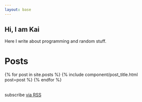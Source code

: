 ```yaml
---
layout: base
---
```

<div class="main-col" aria-label="Content">
  <h2>Hi, I am Kai</h2>
  <p>Here I write about programming and random stuff.</p>

  <h1 class="title has-text-centered">Posts</h1>
  <table class="table">
  {% for post in site.posts %}
    {% include component/post_title.html post=post %}
  {% endfor %}
  </table>

  <p class="rss-subscribe">subscribe <a href="{{ "/feed.xml" | relative_url }}">via RSS</a></p>
</div>

